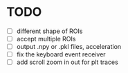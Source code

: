# TODO 
- [ ] different shape of ROIs
- [ ] accept multiple ROIs
- [ ] output .npy or .pkl files, acceleration
- [ ] fix the keyboard event receiver
- [ ] add scroll zoom in out for plt traces